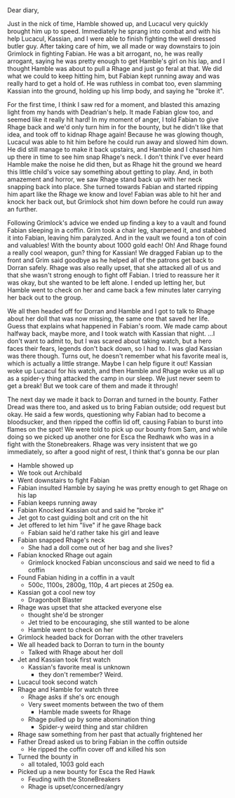Dear diary,

Just in the nick of time, Hamble showed up, and Lucacul very quickly brought him
up to speed. Immediately he sprang into combat and with his help Lucacul,
Kassian, and I were able to finish fighting the well dressed butler guy. After
taking care of him, we all made or way downstairs to join Grimlock in fighting
Fabian. He was a bit arrogant, no, he was really arrogant, saying he was pretty
enough to get Hamble's girl on his lap, and I thought Hamble was about to pull a
Rhage and just go feral at that. We did what we could to keep hitting him, but
Fabian kept running away and was really hard to get a hold of. He was ruthless
in combat too, even slamming Kassian into the ground, holding up his limp body,
and saying he "broke it".

For the first time, I think I saw red for a moment, and blasted this amazing
light from my hands with Deadrian's help. It made Fabian glow too, and seemed
like it really hit hard! In my moment of anger, I told Fabian to give Rhage back
and we'd only turn him in for the bounty, but he didn't like that idea, and took
off to kidnap Rhage again! Because he was glowing though, Lucacul was able to
hit him before he could run away and slowed him down. He did still manage to
make it back upstairs, and Hamble and I chased him up there in time to see him
snap Rhage's neck. I don't think I've ever heard Hamble make the noise he did
then, but as Rhage hit the ground we heard this little child's voice say
something about getting to play. And, in both amazement and horror, we saw Rhage
stand back up with her neck snapping back into place. She turned towards Fabian
and started ripping him apart like the Rhage we know and love! Fabian was able
to hit her and knock her back out, but Grimlock shot him down before he could
run away an further.

Following Grimlock's advice we ended up finding a key to a vault and found
Fabian sleeping in a coffin. Grim took a chair leg, sharpened it, and stabbed it
into Fabian, leaving him paralyzed. And in the vault we found a ton of coin and
valuables! With the bounty about 1000 gold each! Oh! And Rhage found a really
cool weapon, gun? thing for Kassian! We dragged Fabian up to the front and Grim
said goodbye as he helped all of the patrons get back to Dorran safely. Rhage
was also really upset, that she attacked all of us and that she wasn't strong
enough to fight off Fabian. I tried to reassure her it was okay, but she wanted
to be left alone. I ended up letting her, but Hamble went to check on her and
came back a few minutes later carrying her back out to the group.

We all then headed off for Dorran and Hamble and I got to talk to Rhage about
her doll that was now missing, the same one that saved her life. Guess that
explains what happened in Fabian's room. We made camp about halfway back, maybe
more, and I took watch with Kassian that night. ...I don't want to admit to, but
I was scared about taking watch, but a hero faces their fears, legends don't
back down, so I had to. I was glad Kassian was there though. Turns out, he
doesn't remember what his favorite meal is, which is actually a little strange.
Maybe I can help figure it out! Kassian woke up Lucacul for his watch, and then
Hamble and Rhage woke us all up as a spider-y thing attacked the camp in our
sleep. We just never seem to get a break! But we took care of them and made it
through!

The next day we made it back to Dorran and turned in the bounty. Father Dread
was there too, and asked us to bring Fabian outside; odd request but okay. He
said a few words, questioning why Fabian had to become a bloodsucker, and then
ripped the coffin lid off, causing Fabian to burst into flames on the spot! We
were told to pick up our bounty from Sam, and while doing so we picked up
another one for Esca the Redhawk who was in a fight with the Stonebreakers.
Rhage was very insistent that we go immediately, so after a good night of rest,
I think that's gonna be our plan

- Hamble showed up
- We took out Archibald
- Went downstairs to fight Fabian
- Fabian insulted Hamble by saying he was pretty enough to get Rhage on his lap
- Fabian keeps running away
- Fabian Knocked Kassian out and said he "broke it"
- Jet got to cast guiding bolt and crit on the hit
- Jet offered to let him "live" if he gave Rhage back
  - Fabian said he'd rather take his girl and leave
- Fabian snapped Rhage's neck
  - She had a doll come out of her bag and she lives?
- Fabian knocked Rhage out again
  - Grimlock knocked Fabian unconscious and said we need to fid a coffin
- Found Fabian hiding in a coffin in a vault
  - 500c, 1100s, 2800g, 110p, 4 art pieces at 250g ea.
- Kassian got a cool new toy
  - Dragonbolt Blaster
- Rhage was upset that she attacked everyone else
  - thought she'd be stronger
  - Jet tried to be encouraging, she still wanted to be alone
  - Hamble went to check on her
- Grimlock headed back for Dorran with the other travelers
- We all headed back to Dorran to turn in the bounty
  - Talked with Rhage about her doll
- Jet and Kassian took first watch
  - Kassian's favorite meal is unknown
    - they don't remember? Weird.
- Lucacul took second watch
- Rhage and Hamble for watch three
  - Rhage asks if she's orc enough
  - Very sweet moments between the two of them
    - Hamble made sweets for Rhage
  - Rhage pulled up by some abomination thing
    - Spider-y weird thing and star children
- Rhage saw something from her past that actually frightened her
- Father Dread asked us to bring Fabian in the coffin outside
  - He ripped the coffin cover off and killed his son
- Turned the bounty in
  - all totaled, 1003 gold each
- Picked up a new bounty for Esca the Red Hawk
  - Feuding with the StoneBreakers
  - Rhage is upset/concerned/angry

